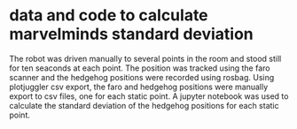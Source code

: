 # data and code to calculate marvelminds standard deviation
The robot was driven manually to several points in the room and stood still for ten seaconds at each point. The position was tracked using the faro scanner and the hedgehog positions were recorded using rosbag. Using plotjuggler csv export, the faro and hedgehog positions were manually export to csv files, one for each static point. A jupyter notebook was used to calculate the standard deviation of the hedgehog positions for each static point.